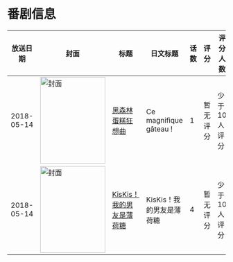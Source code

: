 # 番剧信息

|放送日期|封面|标题|日文标题|话数|评分|评分人数|
|---|---|---|---|---|---|---|
|2018-05-14|<img src="https://lain.bgm.tv/pic/cover/c/94/95/453130_C7flR.jpg" alt="封面" style="width:150px;height:200px;object-fit:cover;">|[黑森林蛋糕狂想曲](https://bangumi.tv/subject/453130)|Ce magnifique gâteau !|1|暂无评分|少于10人评分|
|2018-05-14|<img src="https://lain.bgm.tv/pic/cover/c/fe/d4/246633_1d55s.jpg" alt="封面" style="width:150px;height:200px;object-fit:cover;">|[KisKis！我的男友是薄荷糖](https://bangumi.tv/subject/246633)|KisKis！我的男友是薄荷糖|4|暂无评分|少于10人评分|
